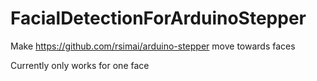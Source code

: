 # FacialDetectionForArduinoStepper
Make https://github.com/rsimai/arduino-stepper move towards faces

Currently only works for one face

